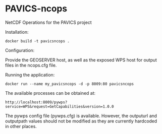 # PAVICS-ncops
NetCDF Operations for the PAVICS project

Installation:

    docker build -t pavicsncops .

Configuration:

Provide the GEOSERVER host, as well as the exposed WPS host for output files
in the ncops.cfg file.

Running the application:

    docker run --name my_pavicsncops -d -p 8009:80 pavicsncops

The available processes can be obtained at:

    http://localhost:8009/pywps?service=WPS&request=GetCapabilities&version=1.0.0

The pywps config file (pywps.cfg) is available. However, the outputurl
and outputpath values should not be modified as they are currently
hardcoded in other places.
